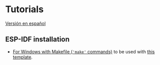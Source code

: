 # **Tutorials**

[Versión en español](https://github.com/mr-verdant-13/esp-idf-instructions/blob/master/LEAME.md)

## **ESP-IDF installation**

- [For Windows with Makefile (`'make'` commands)](https://github.com/mr-verdant-13/esp-idf-instructions/blob/master/ESP-IDF%20(Windows%20GNU).md) to be used with [this template](https://github.com/mr-verdant-13/esp-idf-vsc-template/tree/v1.0.0).

<!-- - [For Windows with CMakeList (`'idf.py'` commands)](https://github.com/mr-verdant-13/esp-idf-instructions/blob/master/ESP-IDF%20(Windows%20CMake).md) to be used with [this template](https://github.com/mr-verdant-13/esp-idf-vsc-template/tree/develop). -->